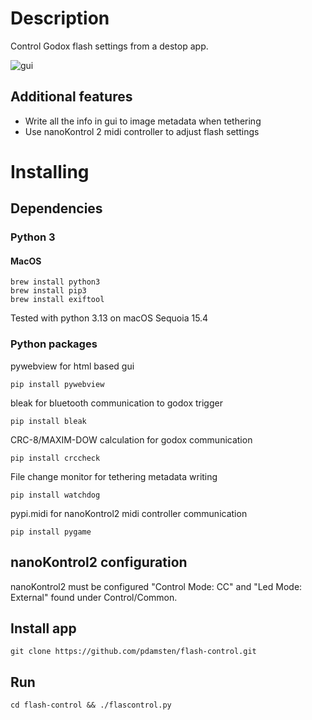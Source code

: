 # Description

Control Godox flash settings from a destop app.

![gui](https://petridamsten.com/media/flash-control.png "GUI")

## Additional features

- Write all the info in gui to image metadata when tethering
- Use nanoKontrol 2 midi controller to adjust flash settings

# Installing
## Dependencies
### Python 3
#### MacOS
    brew install python3
    brew install pip3
    brew install exiftool
    
Tested with python 3.13 on macOS Sequoia 15.4

### Python packages

pywebview for html based gui

    pip install pywebview

bleak for bluetooth communication to godox trigger

    pip install bleak

CRC-8/MAXIM-DOW calculation for godox communication
    
    pip install crccheck

File change monitor for tethering metadata writing

    pip install watchdog

pypi.midi for nanoKontrol2 midi controller communication

    pip install pygame

## nanoKontrol2 configuration

nanoKontrol2 must be configured "Control Mode: CC" and "Led Mode: External" found under Control/Common.

## Install app

    git clone https://github.com/pdamsten/flash-control.git

## Run

    cd flash-control && ./flascontrol.py
